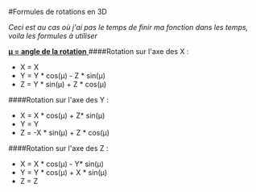 #Formules de rotations en 3D

*Ceci est au cas où j'ai pas le temps de finir ma fonction dans les temps, voila les formules à utiliser*

<u>**µ = angle de la rotation** 
</u>
####Rotation sur l'axe des X :

* X = X
* Y = Y \* cos(µ) - Z \* sin(µ)
* Z = Y \* sin(µ) + Z \* cos(µ)



####Rotation sur l'axe des Y :

* X = X \* cos(µ) + Z\* sin(µ)
* Y = Y
* Z = -X \* sin(µ) + Z \* cos(µ)



####Rotation sur l'axe des Z :

* X = X \* cos(µ) - Y\* sin(µ)
* Y = Y \* cos(µ) + X \* sin(µ)
* Z = Z